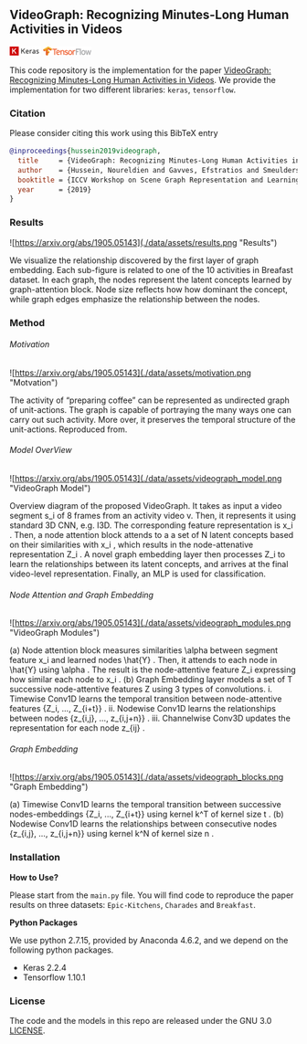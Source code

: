 ## VideoGraph: Recognizing Minutes-Long Human Activities in Videos

![Keras](./data/assets/badge-keras.png "Keras") ![Keras](./data/assets/badge-tensorflow.png "TensorFlow")

This code repository is the implementation for the paper [VideoGraph: Recognizing Minutes-Long Human Activities in Videos](https://arxiv.org/abs/1905.05143).
We provide the implementation for two different libraries: `keras`, `tensorflow`.

### Citation

Please consider citing this work using this BibTeX entry

```bibtex
@inproceedings{hussein2019videograph,
  title     = {VideoGraph: Recognizing Minutes-Long Human Activities in Videos},
  author    = {Hussein, Noureldien and Gavves, Efstratios and Smeulders, Arnold WM},
  booktitle = {ICCV Workshop on Scene Graph Representation and Learning},
  year      = {2019}
}
```

### Results

![https://arxiv.org/abs/1905.05143](./data/assets/results.png "Results")

We visualize the relationship discovered by the first layer of graph embedding. Each sub-figure is related to one of the 10 activities in Breafast dataset. In each graph, the nodes represent the latent concepts learned by graph-attention block. Node size reflects how how dominant the concept, while graph edges emphasize the relationship between the nodes.

### Method

###### Motivation

![https://arxiv.org/abs/1905.05143](./data/assets/motivation.png "Motvation")

The activity of “preparing coffee” can be represented as undirected graph of unit-actions. The graph is capable of portraying the many ways one can carry out such activity. More over, it preserves the temporal structure of the unit-actions. Reproduced from.

###### Model OverView

![https://arxiv.org/abs/1905.05143](./data/assets/videograph_model.png "VideoGraph Model")

Overview diagram of the proposed VideoGraph. It takes as input a video segment s_i of 8 frames from an activity video v. Then, it represents it using standard 3D CNN, e.g. I3D. The corresponding feature representation is x_i . Then, a node attention block attends to a a set of N latent concepts based on their similarities with x_i , which results in the node-attenative representation Z_i . A novel graph embedding layer then processes Z_i to learn the relationships between its latent concepts, and arrives at the final video-level representation. Finally, an MLP is used for classification.

###### Node Attention and Graph Embedding

![https://arxiv.org/abs/1905.05143](./data/assets/videograph_modules.png "VideoGraph Modules")

(a) Node attention block measures similarities \alpha between segment feature x_i and learned nodes \hat{Y} . Then, it attends to each node in \hat{Y} using \alpha . The result is the node-attentive feature Z_i expressing how similar each node to x_i . (b) Graph Embedding layer models a set of T successive node-attentive features Z using 3 types of convolutions. i. Timewise Conv1D learns the temporal transition between node-attentive features \{Z_i, ..., Z_{i+t}\} . ii. Nodewise Conv1D learns the relationships between nodes \{z_{i,j}, ..., z_{i,j+n}\} . iii. Channelwise Conv3D updates the representation for each node z_{ij} .

###### Graph Embedding

![https://arxiv.org/abs/1905.05143](./data/assets/videograph_blocks.png "Graph Embedding")

(a) Timewise Conv1D learns the temporal transition between successive nodes-embeddings \{Z_i, ..., Z_{i+t}\} using kernel k^T of kernel size t . (b) Nodewise Conv1D learns the relationships between consecutive nodes \{z_{i,j}, ..., z_{i,j+n}\} using kernel k^N of kernel size n .

### Installation

**How to Use?**

Please start from the `main.py` file. You will find code to reproduce the paper results on three datasets: `Epic-Kitchens`, `Charades` and `Breakfast`.

**Python Packages**

We use python 2.7.15, provided by Anaconda 4.6.2, and we depend on the following python packages.
- Keras 2.2.4
- Tensorflow 1.10.1

### License

The code and the models in this repo are released under the GNU 3.0 [LICENSE](LICENSE).


